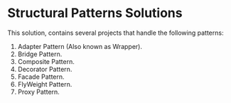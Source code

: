 # Structural Patterns Solutions

This solution, contains several projects that handle the following patterns:

1. Adapter Pattern (Also known as Wrapper).
2. Bridge Pattern.
3. Composite Pattern.
4. Decorator Pattern.
5. Facade Pattern.
6. FlyWeight Pattern.
7. Proxy Pattern.